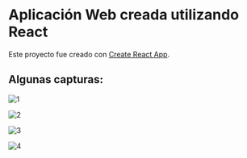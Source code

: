 # Aplicación Web creada utilizando React

Este proyecto fue creado con [Create React App](https://github.com/facebook/create-react-app).

## Algunas capturas:

![1](https://user-images.githubusercontent.com/36796828/150256133-38eeaad1-72e5-4143-a628-bc616802e6fd.png)

![2](https://user-images.githubusercontent.com/36796828/150256194-533f7eb6-0b73-4648-b1a6-034d15966b68.png)

![3](https://user-images.githubusercontent.com/36796828/150257600-71ed029c-a0f5-48b6-a89a-c78a48c586fe.png)

![4](https://user-images.githubusercontent.com/36796828/150257654-c78dc5ff-00a5-4dad-b387-974efcb3c12a.png)
